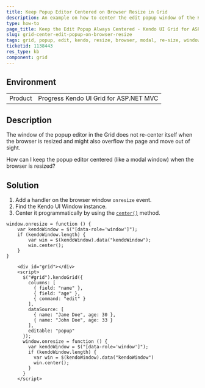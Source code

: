 ```yaml
---
title: Keep Popup Editor Centered on Browser Resize in Grid
description: An example on how to center the edit popup window of the Kendo UI Grid on resize.
type: how-to
page_title: Keep the Edit Popup Always Centered - Kendo UI Grid for ASP.NET MVC
slug: grid-center-edit-popup-on-browser-resize
tags: grid, popup, edit, kendo, resize, browser, modal, re-size, window, re-center
ticketid: 1138443
res_type: kb
component: grid
---
```


## Environment

<table>
 <tr>
  <td>Product</td>
  <td>Progress Kendo UI Grid for ASP.NET MVC</td>
 </tr>
</table>


## Description

The window of the popup editor in the Grid does not re-center itself when the browser is resized and might also overflow the page and move out of sight.

How can I keep the popup editor centered (like a modal window) when the browser is resized?

## Solution

1. Add a handler on the browser window `onresize` event.
1. Find the Kendo UI Window instance.
1. Center it programmatically by using the [`center()`](https://docs.telerik.com/kendo-ui/api/javascript/ui/window/methods/center) method.

```
window.onresize = function () {  
    var kendoWindow = $("[data-role='window']");
    if (kendoWindow.length) {    
        var win = $(kendoWindow).data("kendoWindow");
        win.center();
    }
}
```

```dojo
    <div id="grid"></div>
    <script>
      $("#grid").kendoGrid({
        columns: [
          { field: "name" },
          { field: "age" },
          { command: "edit" }
        ],
        dataSource: [
          { name: "Jane Doe", age: 30 },
          { name: "John Doe", age: 33 }
        ],
        editable: "popup"
      });
      window.onresize = function () {
        var kendoWindow = $("[data-role='window']");
        if (kendoWindow.length) {
          var win = $(kendoWindow).data("kendoWindow")
          win.center();
        }
      }
    </script>
```
